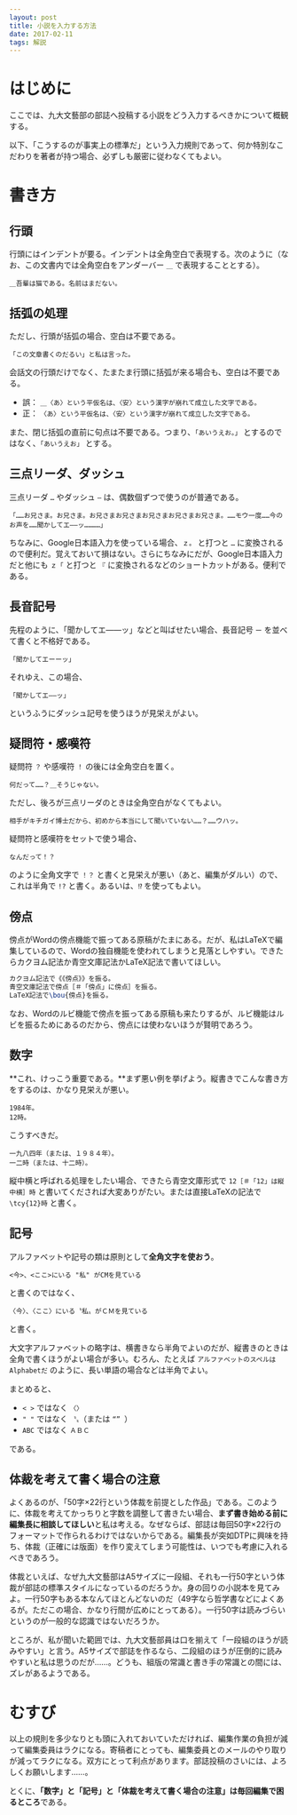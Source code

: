 ```yaml
---
layout: post
title: 小説を入力する方法
date: 2017-02-11
tags: 解説
---
```




# はじめに
ここでは、九大文藝部の部誌へ投稿する小説をどう入力するべきかについて概観する。

以下、「こうするのが事実上の標準だ」という入力規則であって、何か特別なこだわりを著者が持つ場合、必ずしも厳密に従わなくてもよい。



# 書き方

## 行頭
行頭にはインデントが要る。インデントは全角空白で表現する。次のように（なお、この文書内では全角空白をアンダーバー `＿` で表現することとする）。

```
＿吾輩は猫である。名前はまだない。
```

## 括弧の処理
ただし、行頭が括弧の場合、空白は不要である。

```
「この文章書くのだるい」と私は言った。
```

会話文の行頭だけでなく、たまたま行頭に括弧が来る場合も、空白は不要である。

* 誤： `＿〈あ〉という平仮名は、〈安〉という漢字が崩れて成立した文字である。`
* 正： `〈あ〉という平仮名は、〈安〉という漢字が崩れて成立した文字である。`

また、閉じ括弧の直前に句点は不要である。つまり、`「あいうえお。」` とするのではなく、`「あいうえお」` とする。


## 三点リーダ、ダッシュ
三点リーダ `…` やダッシュ `―` は、偶数個ずつで使うのが普通である。

```
「……お兄さま。お兄さま。お兄さまお兄さまお兄さまお兄さまお兄さま。……モウ一度……今のお声を……聞かしてエ――ッ…………」
```

ちなみに、Google日本語入力を使っている場合、`ｚ。` と打つと `…` に変換されるので便利だ。覚えておいて損はない。さらにちなみにだが、Google日本語入力だと他にも `ｚ「` と打つと `『` に変換されるなどのショートカットがある。便利である。


## 長音記号
先程のように、「聞かしてエ――ッ」などと叫ばせたい場合、長音記号 `ー` を並べて書くと不格好である。

```
「聞かしてエーーッ」
```

それゆえ、この場合、

```
「聞かしてエ――ッ」
```

というふうにダッシュ記号を使うほうが見栄えがよい。


## 疑問符・感嘆符
疑問符 `？` や感嘆符 `！` の後には全角空白を置く。

```
何だって……？＿そうじゃない。
```

ただし、後ろが三点リーダのときは全角空白がなくてもよい。

```
相手がキチガイ博士だから、初めから本当にして聞いていない……？……ウハッ。
```

疑問符と感嘆符をセットで使う場合、

```
なんだって！？
```

のように全角文字で `！？` と書くと見栄えが悪い（あと、編集がダルい）ので、これは半角で `!?` と書く。あるいは、`⁉` を使ってもよい。


## 傍点
傍点がWordの傍点機能で振ってある原稿がたまにある。だが、私はLaTeXで編集しているので、Wordの独自機能を使われてしまうと見落としやすい。できたらカクヨム記法か青空文庫記法かLaTeX記法で書いてほしい。

```LaTeX
カクヨム記法で《《傍点》》を振る。
青空文庫記法で傍点［＃「傍点」に傍点］を振る。
LaTeX記法で\bou{傍点}を振る。
```

なお、Wordのルビ機能で傍点を振ってある原稿も来たりするが、ルビ機能はルビを振るためにあるのだから、傍点には使わないほうが賢明であろう。


## 数字
**これ、けっこう重要である。**まず悪い例を挙げよう。縦書きでこんな書き方をするのは、かなり見栄えが悪い。

```
1984年。
12時。
```

こうすべきだ。

```
一九八四年（または、１９８４年）。
一二時（または、十二時）。
```

縦中横と呼ばれる処理をしたい場合、できたら青空文庫形式で `12［＃「12」は縦中横］時` と書いてくだされば大変ありがたい。または直接LaTeXの記法で `\tcy{12}時` と書く。


## 記号
アルファベットや記号の類は原則として**全角文字を使おう**。

```
<今>、<ここ>にいる "私" がCMを見ている
```

と書くのではなく、

```
〈今〉、〈ここ〉にいる〝私〟がＣＭを見ている
```

と書く。

大文字アルファベットの略字は、横書きなら半角でよいのだが、縦書きのときは全角で書くほうがよい場合が多い。むろん、たとえば `アルファベットのスペルはAlphabetだ` のように、長い単語の場合などは半角でよい。

まとめると、

* `< >` ではなく `〈〉`
* `" "` ではなく `〝〟`（または `“” `）
* `ABC` ではなく `ＡＢＣ`

である。



## 体裁を考えて書く場合の注意
よくあるのが、「50字×22行という体裁を前提とした作品」である。このように、体裁を考えてかっちりと字数を調整して書きたい場合、**まず書き始める前に編集長に相談してほしい**と私は考える。なぜならば、部誌は毎回50字×22行のフォーマットで作られるわけではないからである。編集長が突如DTPに興味を持ち、体裁（正確には版面）を作り変えてしまう可能性は、いつでも考慮に入れるべきであろう。

体裁といえば、なぜ九大文藝部はA5サイズに一段組、それも一行50字という体裁が部誌の標準スタイルになっているのだろうか。身の回りの小説本を見てみよ。一行50字もある本なんてほとんどないのだ（49字なら哲学書などによくあるが。ただこの場合、かなり行間が広めにとってある）。一行50字は読みづらいというのが一般的な認識ではないだろうか。

ところが、私が聞いた範囲では、九大文藝部員は口を揃えて「一段組のほうが読みやすい」と言う。A5サイズで部誌を作るなら、二段組のほうが圧倒的に読みやすいと私は思うのだが……。どうも、組版の常識と書き手の常識との間には、ズレがあるようである。


# むすび
以上の規則を多少なりとも頭に入れておいていただければ、編集作業の負担が減って編集委員はラクになる。寄稿者にとっても、編集委員とのメールのやり取りが減ってラクになる。双方にとって利点があります。部誌投稿のさいには、よろしくお願いします……。

とくに、**「数字」と「記号」と「体裁を考えて書く場合の注意」は毎回編集で困るところ**である。

